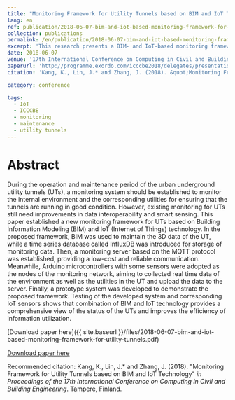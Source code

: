 ```yaml
---
title: "Monitoring Framework for Utility Tunnels based on BIM and IoT Technology"
lang: en
ref: publication/2018-06-07-bim-and-iot-based-monitoring-framework-for-utility-tunnels
collection: publications
permalink: /en/publication/2018-06-07-bim-and-iot-based-monitoring-framework-for-utility-tunnels
excerpt: 'This research presents a BIM- and IoT-based monitoring framework for utility tunnels.'
date: 2018-06-07
venue: '17th International Conference on Computing in Civil and Building Engineering'
paperurl: 'http://programme.exordo.com/icccbe2018/delegates/presentation/346/'
citation: 'Kang, K., Lin, J.* and Zhang, J. (2018). &quot;Monitoring Framework for Utility Tunnels based on BIM and IoT Technology&quot; <i>in Proceedings of the 17th International Conference on Computing in Civil and Building Engineering</i>. Tampere, Finland.'

category: conference

tags: 
  - IoT
  - ICCCBE
  - monitoring
  - maintenance
  - utility tunnels
---
```



Abstract
====

During the operation and maintenance period of the urban underground utility tunnels (UTs), a monitoring system should be established to monitor the internal environment and the corresponding utilities for ensuring that the tunnels are running in good condition. However, existing monitoring for UTs still need improvements in data interoperability and smart sensing. This paper established a new monitoring framework for UTs based on Building Information Modeling (BIM) and IoT (Internet of Things) technology. In the proposed framework, BIM was used to maintain the 3D data of the UT, while a time series database called InfluxDB was introduced for storage of monitoring data. Then, a monitoring server based on the MQTT protocol was established, providing a low-cost and reliable communication. Meanwhile, Arduino microcontrollers with some sensors were adopted as the nodes of the monitoring network, aiming to collected real time data of the environment as well as the utilities in the UT and upload the data to the server. Finally, a prototype system was developed to demonstrate the proposed framework. Testing of the developed system and corresponding IoT sensors shows that combination of BIM and IoT technology provides a comprehensive view of the status of the UTs and improves the efficiency of information utilization.

[Download paper here]({{ site.baseurl }}/files/2018-06-07-bim-and-iot-based-monitoring-framework-for-utility-tunnels.pdf)

[Download paper here](http://programme.exordo.com/icccbe2018/delegates/presentation/346/)

Recommended citation: Kang, K., Lin, J.* and Zhang, J. (2018). &quot;Monitoring Framework for Utility Tunnels based on BIM and IoT Technology&quot; <i>in Proceedings of the 17th International Conference on Computing in Civil and Building Engineering</i>. Tampere, Finland.